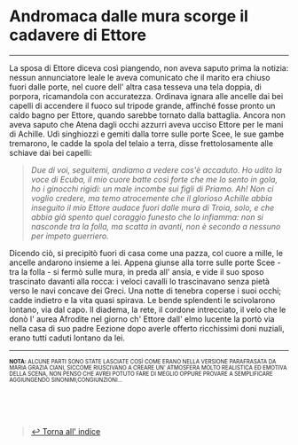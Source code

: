  # Andromaca dalle mura scorge il cadavere di Ettore
---
La sposa di Ettore diceva così piangendo, non aveva saputo prima la notizia: nessun annunciatore leale le aveva comunicato che il marito era chiuso fuori dalle porte, nel cuore dell' altra casa tesseva una tela doppia, di porpora, ricamandola con accuratezza. Ordinava ignara alle ancelle dai bei capelli di accendere il fuoco sul tripode grande, affinché fosse pronto un caldo bagno per Ettore, quando sarebbe tornato dalla battaglia. Ancora  non aveva saputo che Atena dagli occhi azzurri aveva ucciso Ettore per le mani di Achille. Udì singhiozzi  e gemiti dalla torre sulle porte Scee, le sue gambe tremarono, le cadde la spola del telaio a terra, disse frettolosamente alle schiave dai bei capelli:

> *Due di voi, seguitemi, andiamo a vedere cos'è accaduto. Ho udito la voce di Ecuba, il mio cuore batte così forte che me lo sento in gola, ho i ginocchi rigidi: un male incombe sui figli di Priamo. Ah! Non ci voglio credere, ma temo atrocemente che il glorioso Achille abbia inseguito il mio Ettore audace fuori dalle mura di Troia,  solo, e che abbia già spento quel coraggio funesto che lo infiamma: non si nasconde tra la folla, ma scatta in avanti, non è secondo a nessuno per impeto guerriero.*

Dicendo ciò, si precipitò fuori di casa come una pazza, col cuore a mille, le ancelle andarono insieme a lei. Appena giunse alla torre sulle porte Scee - tra la folla - si fermò sulle mura, in preda all' ansia, e vide il suo sposo trascinato davanti alla rocca: i veloci cavalli lo trascinavano senza pietà verso le navi concave dei Greci. Una notte di tenebra coperse i suoi occhi; cadde indietro e la vita quasi spirava. Le bende splendenti le scivolarono lontano, via dal capo. Il diadema, la rete, il cordone intrecciato, il velo che le donò l' aurea Afrodite nel giorno ch' Ettore dall' elmo lucente la portò via nella casa di suo padre Eezione dopo averle offerto ricchissimi doni nuziali, erano tutti caduti lontano da lei.

---

<sup><sub>**NOTA:** ALCUNE PARTI SONO STATE LASCIATE COSÌ COME ERANO NELLA VERSIONE PARAFRASATA DA MARIA GRAZIA CIANI, SICCOME RIUSCIVANO A CREARE UN' ATMOSFERA MOLTO REALISTICA ED EMOTIVA DELLA SCENA, NON PENSO CHE AVREI POTUTO FARE DI MEGLIO OPPURE PROVARE A SEMPLIFICARE AGGIUNGENDO SINONIMI,CONGIUNZIONI...</sub></sup>


<br><br><br>
> [↩️ Torna all' indice](../README.md)
